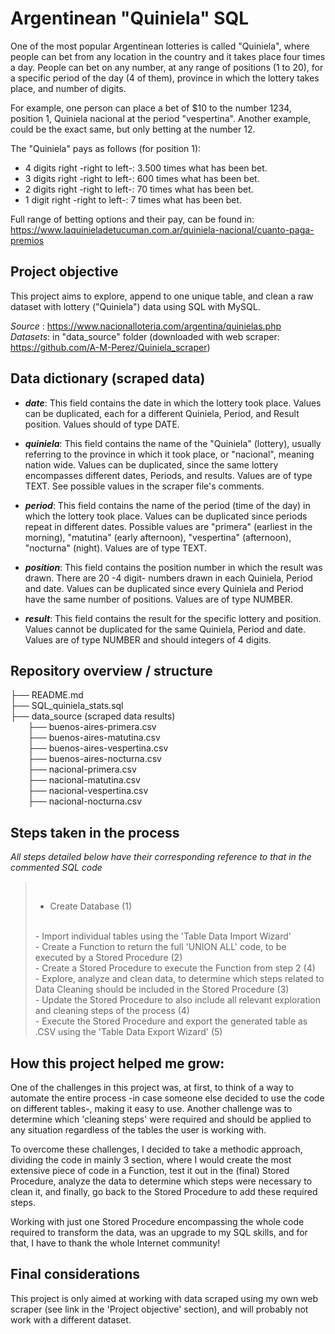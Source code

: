 # Argentinean "Quiniela" SQL

One of the most popular Argentinean lotteries is called "Quiniela", where people can bet from any location in the country and it takes place four times a day. People can bet on any number, at any range of positions (1 to 20), for a specific period of the day (4 of them), province in which the lottery takes place, and number of digits.

For example, one person can place a bet of $10 to the number 1234, position 1, Quiniela nacional at the period "vespertina". Another example, could be the exact same, but only betting at the number 12.

The "Quiniela" pays as follows (for position 1):
- 4 digits right -right to left-: 3.500 times what has been bet.
- 3 digits right -right to left-: 600 times what has been bet.
- 2 digits right -right to left-: 70 times what has been bet.
- 1 digit right -right to left-: 7 times what has been bet.

Full range of betting options and their pay, can be found in: https://www.laquinieladetucuman.com.ar/quiniela-nacional/cuanto-paga-premios

## Project objective

This project aims to explore, append to one unique table, and clean a raw dataset with lottery ("Quiniela") data using SQL with MySQL.

*Source* : https://www.nacionalloteria.com/argentina/quinielas.php<br>
*Datasets*: in "data_source" folder (downloaded with web scraper: https://github.com/A-M-Perez/Quiniela_scraper)

## Data dictionary (scraped data)

- ***date***: This field contains the date in which the lottery took place. Values can be duplicated, each for a different Quiniela, Period, and Result position. Values should of type DATE.

- ***quiniela***: This field contains the name of the "Quiniela" (lottery), usually referring to the province in which it took place, or "nacional", meaning nation wide. Values can be duplicated, since the same lottery encompasses different dates, Periods, and results. Values are of type TEXT. See possible values in the scraper file's comments.

- ***period***: This field contains the name of the period (time of the day) in which the lottery took place. Values can be duplicated since periods repeat in different dates. Possible values are "primera" (earliest in the morning), "matutina" (early afternoon), "vespertina" (afternoon), "nocturna" (night). Values are of type TEXT.

- ***position***: This field contains the position number in which the result was drawn. There are 20 -4 digit- numbers drawn in each Quiniela, Period and date. Values can be duplicated since every Quiniela and Period have the same number of positions. Values are of type NUMBER.

- ***result***: This field contains the result for the specific lottery and position. Values cannot be duplicated for the same Quiniela, Period and date. Values are of type NUMBER and should integers of 4 digits.

## Repository overview / structure

├── README.md\
├── SQL_quiniela_stats.sql\
├── data_source (scraped data results)\
&emsp;&emsp;├── buenos-aires-primera.csv\
&emsp;&emsp;├── buenos-aires-matutina.csv\
&emsp;&emsp;├── buenos-aires-vespertina.csv\
&emsp;&emsp;├── buenos-aires-nocturna.csv\
&emsp;&emsp;├── nacional-primera.csv\
&emsp;&emsp;├── nacional-matutina.csv\
&emsp;&emsp;├── nacional-vespertina.csv\
&emsp;&emsp;├── nacional-nocturna.csv

## Steps taken in the process

*All steps detailed below have their corresponding reference to that in the commented SQL code*

>&nbsp;
>- Create Database (1)
><br>
>- Import individual tables using the 'Table Data Import Wizard'
><br>
>- Create a Function to return the full 'UNION ALL' code, to be executed by a Stored Procedure (2)
><br>
>- Create a Stored Procedure to execute the Function from step 2 (4)
><br>
>- Explore, analyze and clean data, to determine which steps related to Data Cleaning should be included in the Stored Procedure (3)
><br>
>- Update the Stored Procedure to also include all relevant exploration and cleaning steps of the process (4)
><br>
>- Execute the Stored Procedure and export the generated table as .CSV using the 'Table Data Export Wizard' (5)

## How this project helped me grow:

One of the challenges in this project was, at first, to think of a way to automate the entire process -in case someone else decided to use the code on different tables-, making it easy to use.
Another challenge was to determine which 'cleaning steps' were required and should be applied to any situation regardless of the tables the user is working with.

To overcome these challenges, I decided to take a methodic approach, dividing the code in mainly 3 section, where I would create the most extensive piece of code in a Function, test it out in the (final) Stored Procedure, analyze the data to determine which steps were necessary to clean it, and finally, go back to the Stored Procedure to add these required steps.

Working with just one Stored Procedure encompassing the whole code required to transform the data, was an upgrade to my SQL skills, and for that, I have to thank the whole Internet community!

## Final considerations

This project is only aimed at working with data scraped using my own web scraper (see link in the 'Project objective' section), and will probably not work with a different dataset.